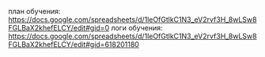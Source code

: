 план обучения: https://docs.google.com/spreadsheets/d/1leOfGtlkC1N3_eV2rvf3H_8wLSw8FGLBaX2khefELCY/edit#gid=0
логи обучения: https://docs.google.com/spreadsheets/d/1leOfGtlkC1N3_eV2rvf3H_8wLSw8FGLBaX2khefELCY/edit#gid=618201180
